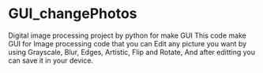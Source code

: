 # GUI_changePhotos
Digital image processing project by python for make GUI
This code make GUI for Image processing code that you can Edit any picture you want by using Grayscale, Blur, Edges, Artistic, Flip and Rotate, And after editting you can save it in your device.
